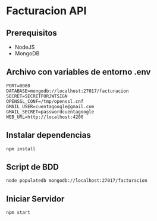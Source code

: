 # Facturacion API

## Prerequisitos

* NodeJS
* MongoDB

## Archivo con variables de entorno .env

```
PORT=8080
DATABASE=mongodb://localhost:27017/facturacion
SECRET=SECRETFORJWTSIGN
OPENSSL_CONF=/tmp/openssl.cnf
GMAIL_USER=cuentagoogle@gmail.com
GMAIL_SECRET=passwordcuentagoogle
WEB_URL=http://localhost:4200
```

## Instalar dependencias

```
npm install
```
## Script de BDD

```
node populatedb mongodb://localhost:27017/facturacion
```
## Iniciar Servidor

```
npm start
```

